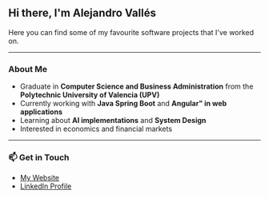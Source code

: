 

## Hi there, I'm Alejandro Vallés  

Here you can find some of my favourite software projects that I've worked on.

---

###  About Me  
- Graduate in **Computer Science and Business Administration** from the **Polytechnic University of Valencia (UPV)** 
- Currently working with **Java Spring Boot** and **Angular" in web applications**  
- Learning about **AI implementations** and **System Design**
- Interested in economics and financial markets

---

### 📫 Get in Touch  
-  [My Website](#)  
-  [LinkedIn Profile](#)  


<!--
**avallesrepository/avallesrepository** is a ✨ _special_ ✨ repository because its `README.md` (this file) appears on your GitHub profile.

Here are some ideas to get you started:

- 🔭 I’m currently working on ...
- 🌱 I’m currently learning ...
- 👯 I’m looking to collaborate on ...
- 🤔 I’m looking for help with ...
- 💬 Ask me about ...
- 📫 How to reach me: ...
- 😄 Pronouns: ...
- ⚡ Fun fact: ...
-->
